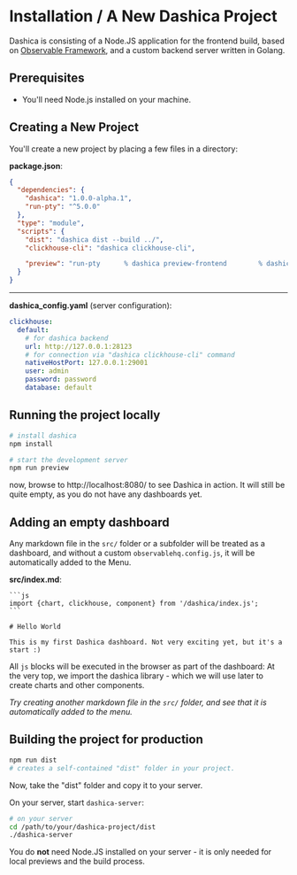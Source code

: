 # Installation / A New Dashica Project

Dashica is consisting of a Node.JS application for the frontend build, based
on [Observable Framework](https://observablehq.com/framework/), and a custom
backend server written in Golang.

## Prerequisites

- You'll need Node.js installed on your machine.

## Creating a New Project

You'll create a new project by placing a few files in a directory:

**package.json**:

```json
{
  "dependencies": {
    "dashica": "1.0.0-alpha.1",
    "run-pty": "^5.0.0"
  },
  "type": "module",
  "scripts": {
    "dist": "dashica dist --build ../",
    "clickhouse-cli": "dashica clickhouse-cli",

    "preview": "run-pty      % dashica preview-frontend        % dashica server --dev --build ../"
  }
}
```

---
**dashica_config.yaml** (server configuration):

```yaml
clickhouse:
  default:
    # for dashica backend
    url: http://127.0.0.1:28123
    # for connection via "dashica clickhouse-cli" command
    nativeHostPort: 127.0.0.1:29001
    user: admin
    password: password
    database: default
```

## Running the project locally

```bash
# install dashica
npm install

# start the development server
npm run preview
```

now, browse to http://localhost:8080/ to see Dashica in action. It will still be quite empty, as you do not have any dashboards yet.

## Adding an empty dashboard

Any markdown file in the `src/` folder or a subfolder will be treated as a dashboard, and without a custom `observablehq.config.js`, 
it will be automatically added to the Menu.

**src/index.md**:


    ```js
    import {chart, clickhouse, component} from '/dashica/index.js';
    ```

    # Hello World
    
    This is my first Dashica dashboard. Not very exciting yet, but it's a start :)


All `js` blocks will be executed in the browser as part of the dashboard:
At the very top, we import the dashica library - which we will use later to create charts and other components.

*Try creating another markdown file in the `src/` folder, and see that it is automatically added to the menu.*

## Building the project for production

```bash
npm run dist
# creates a self-contained "dist" folder in your project.
```

Now, take the "dist" folder and copy it to your server.

On your server, start `dashica-server`:

```bash
# on your server
cd /path/to/your/dashica-project/dist
./dashica-server
```

You do **not** need Node.JS installed on your server - it is only needed for local previews and the build process.